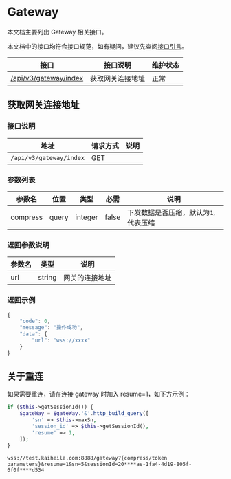 # Gateway

本文档主要列出 Gateway 相关接口。

本文档中的接口均符合接口规范，如有疑问，建议先查阅[接口引言](https://developer.kookapp.cn/doc/reference)。

| 接口                                       | 接口说明         | 维护状态 |
| ------------------------------------------ | ---------------- | -------- |
| [/api/v3/gateway/index](#获取网关连接地址) | 获取网关连接地址 | 正常     |

## 获取网关连接地址

### 接口说明

| 地址                    | 请求方式 | 说明 |
| ----------------------- | -------- | ---- |
| `/api/v3/gateway/index` | GET      |      |

### 参数列表

| 参数名   | 位置  | 类型    | 必需  | 说明                                 |
| -------- | ----- | ------- | ----- | ------------------------------------ |
| compress | query | integer | false | 下发数据是否压缩，默认为`1`,代表压缩 |

### 返回参数说明

| 参数名 | 类型   | 说明           |
| ------ | ------ | -------------- |
| url    | string | 网关的连接地址 |

### 返回示例

```javascript
{
    "code": 0,
    "message": "操作成功",
    "data": {
        "url": "wss://xxxx"
    }
}
```

## 关于重连

如果需要重连，请在连接 gateway 时加入 resume=1，如下方示例：

```php
if ($this->getSessionId()) {
    $gateWay = $gateWay.'&'.http_build_query([
        'sn' => $this->maxSn,
        'session_id' => $this->getSessionId(),
        'resume' => 1,
    ]);
}
```

```
wss://test.kaiheila.com:8888/gateway?{compress/token parameters}&resume=1&sn=5&sessionId=20****ae-1fa4-4d19-805f-6f0f****d534
```

